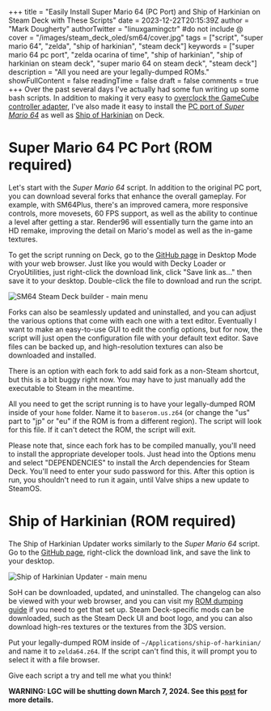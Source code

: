 +++
title = "Easily Install Super Mario 64 (PC Port) and Ship of Harkinian on Steam Deck with These Scripts"
date = 2023-12-22T20:15:39Z
author = "Mark Dougherty"
authorTwitter = "linuxgamingctr" #do not include @
cover = "/images/steam_deck_oled/sm64/cover.jpg"
tags = ["script", "super mario 64", "zelda", "ship of harkinian", "steam deck"]
keywords = ["super mario 64 pc port", "zelda ocarina of time", "ship of harkinian", "ship of harkinian on steam deck", "super mario 64 on steam deck", "steam deck"]
description = "All you need are your legally-dumped ROMs."
showFullContent = false
readingTime = false
draft = false
comments = true
+++
Over the past several days I've actually had some fun writing up some bash scripts. In addition to making it very easy to [overclock the GameCube controller adapter](https://github.com/linuxgamingcentral/gcadapter-oc-kmod-deck), I've also made it easy to install the [PC port of *Super Mario 64*](https://github.com/linuxgamingcentral/sm64-steam-deck-builder) as well as [Ship of Harkinian](https://github.com/linuxgamingcentral/ship-of-harkinian-updater) on Deck.

# Super Mario 64 PC Port (ROM required)
Let's start with the *Super Mario 64* script. In addition to the original PC port, you can download several forks that enhance the overall gameplay. For example, with SM64Plus, there's an improved camera, more responsive controls, more movesets, 60 FPS support, as well as the ability to continue a level after getting a star. Render96 will essentially turn the game into an HD remake, improving the detail on Mario's model as well as the in-game textures.

To get the script running on Deck, go to the [GitHub page](https://github.com/linuxgamingcentral/sm64-steam-deck-builder) in Desktop Mode with your web browser. Just like you would with Decky Loader or CryoUtilities, just right-click the download link, click "Save link as..." then save it to your desktop. Double-click the file to download and run the script.

![SM64 Steam Deck builder - main menu](/images/steam_deck_oled/sm64/sm64.png)

Forks can also be seamlessly updated and uninstalled, and you can adjust the various options that come with each one with a text editor. Eventually I want to make an easy-to-use GUI to edit the config options, but for now, the script will just open the configuration file with your default text editor. Save files can be backed up, and high-resolution textures can also be downloaded and installed.

There is an option with each fork to add said fork as a non-Steam shortcut, but this is a bit buggy right now. You may have to just manually add the executable to Steam in the meantime.

All you need to get the script running is to have your legally-dumped ROM inside of your `home` folder. Name it to `baserom.us.z64` (or change the "us" part to "jp" or "eu" if the ROM is from a different region). The script will look for this file. If it can't detect the ROM, the script will exit.

Please note that, since each fork has to be compiled manually, you'll need to install the appropriate developer tools. Just head into the Options menu and select "DEPENDENCIES" to install the Arch dependencies for Steam Deck. You'll need to enter your sudo password for this. After this option is run, you shouldn't need to run it again, until Valve ships a new update to SteamOS.

# Ship of Harkinian (ROM required)
The Ship of Harkinian Updater works similarly to the *Super Mario 64* script. Go to the [GitHub page](https://github.com/linuxgamingcentral/ship-of-harkinian-updater), right-click the download link, and save the link to your desktop.

![Ship of Harkinian Updater - main menu](/images/steam_deck_oled/sm64/soh.png)

SoH can be downloaded, updated, and uninstalled. The changelog can also be viewed with your web browser, and you can visit my [ROM dumping guide](https://linuxgamingcentral.com/posts/ship-of-harkinian-steam-deck-guide/) if you need to get that set up. Steam Deck-specific mods can be downloaded, such as the Steam Deck UI and boot logo, and you can also download high-res textures or the textures from the 3DS version.

Put your legally-dumped ROM inside of `~/Applications/ship-of-harkinian/` and name it to `zelda64.z64`. If the script can't find this, it will prompt you to select it with a file browser.

Give each script a try and tell me what you think!

**WARNING: LGC will be shutting down March 7, 2024. See this [post](https://linuxgamingcentral.com/posts/the-end-of-lgc/) for more details.**
